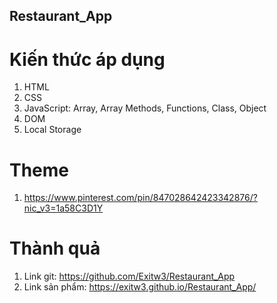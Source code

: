 ## Restaurant_App
# Kiến thức áp dụng
1. HTML
2. CSS
3. JavaScript: Array, Array Methods, Functions, Class, Object
4. DOM
5. Local Storage
# Theme
1. https://www.pinterest.com/pin/847028642423342876/?nic_v3=1a58C3D1Y
# Thành quả
1. Link git: https://github.com/Exitw3/Restaurant_App
2. Link sản phẩm: https://exitw3.github.io/Restaurant_App/